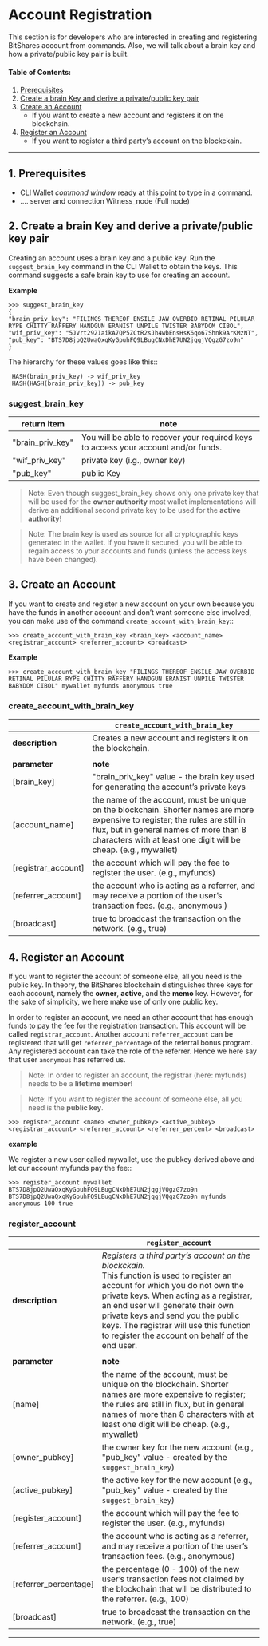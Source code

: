 # Account Registration

This section is for developers who are interested in creating and registering BitShares account from commands. Also, we will talk about a brain key and how a private/public key pair is built.

#### Table of Contents: 

1. [Prerequisites](/core/accounts/account_registration.md#1-prerequisites)
2. [Create a brain Key and derive a private/public key pair](/core/accounts/account_registration.md#2-create-a-brain-key-and-derive-a-privatepublic-key-pair)
3. [Create an Account](/core/accounts/account_registration.md#3-create-an-account)
   - If you want to create a new account and registers it on the blockchain.
4. [Register an Account ](/core/accounts/account_registration.md#4-register-an-account)
   - If you want to register a third party’s account on the blockckain.

*******

## 1. Prerequisites

   - CLI Wallet _commond window_ ready at this point to type in a command.  
   - .... server and connection Witness_node (Full node) 

## 2. Create a brain Key and derive a private/public key pair

Creating an account uses a brain key and a public key. Run the `suggest_brain_key` command in the CLI Wallet to obtain the keys. This command suggests a safe brain key to use for creating an account.

**Example**

    >>> suggest_brain_key
    {
    "brain_priv_key": "FILINGS THEREOF ENSILE JAW OVERBID RETINAL PILULAR RYPE CHITTY RAFFERY HANDGUN ERANIST UNPILE TWISTER BABYDOM CIBOL",
    "wif_priv_key": "5JVrt2921aikA7QP5ZCtR2sJh4wbEnsHsK6qo67Shnk9ArKMzNT",
    "pub_key": "BTS7D8jpQ2UwaQxqKyGpuhFQ9LBugCNxDhE7UN2jqgjVQgzG7zo9n"
    }

The hierarchy for these values goes like this::

     HASH(brain_priv_key) -> wif_priv_key
     HASH(HASH(brain_priv_key)) -> pub_key

### suggest_brain_key

|   return item       |  note            |
| ------------------- |---------- |
| "brain_priv_key"    |  You will be able to recover your required keys to access your account and/or funds. |                           
| "wif_priv_key"      |  private key  (i.g., owner key) |                            
| "pub_key"           |  public Key  |                           

> Note: Even though suggest_brain_key shows only one private key that will be used for the **owner authority** most wallet implementations will derive an additional second private key to be used for the **active authority**!

> Note: The brain key is used as source for all cryptographic keys generated in the wallet. If you have it secured, you will be able to regain access to your accounts and funds (unless the access keys have been changed).

## 3. Create an Account
If you want to create and register a new account on your own because you have the funds in another account and don’t want someone else involved, you can make use of the command `create_account_with_brain_key`::

    >>> create_account_with_brain_key <brain_key> <account_name> <registrar_account> <referrer_account> <broadcast>

**Example**

    >>> create_account_with_brain_key "FILINGS THEREOF ENSILE JAW OVERBID RETINAL PILULAR RYPE CHITTY RAFFERY HANDGUN ERANIST UNPILE TWISTER BABYDOM CIBOL" mywallet myfunds anonymous true

### create_account_with_brain_key

|                     |  `create_account_with_brain_key`  |
| ------------------- |---------- |
|  **description**    |  Creates a new account and registers it on the blockchain.     |
|                     |       |
|  **parameter**          |  **note**     |
| [brain_key]         | "brain_priv_key" value -  the brain key used for generating the account’s private keys  |                           
| [account_name]      | the name of the account, must be unique on the blockchain. Shorter names are more expensive to register; the rules are still in flux, but in general names of more than 8 characters with at least one digit will be cheap.  (e.g., mywallet)  |                            
| [registrar_account] |  the account which will pay the fee to register the user.   (e.g., myfunds)   |                           
| [referrer_account]  | the account who is acting as a referrer, and may receive a portion of the user’s transaction fees.  (e.g., anonymous )    |                            
| [broadcast]         | true to broadcast the transaction on the network. (e.g., true)      |


## 4. Register an Account
If you want to register the account of someone else, all you need is the public key. In theory, the BitShares blockchain distinguishes three keys for each account, namely the **owner**, **active**, and the **memo** key. However, for the sake of simplicity, we here make use of only one public key.

In order to register an account, we need an other account that has enough funds to pay the fee for the registration transaction. This account will be called `registrar_account`. Another account `referrer_account` can be registered that will get `referrer_percentage` of the referral bonus program. Any registered account can take the role of the referrer. Hence we here say that user `anonymous` has referred us. 

> Note: In order to register an account, the registrar (here: myfunds) needs to be a **lifetime member**!

> Note: If you want to register the account of someone else, all you need is the **public key**.

    >>> register_account <name> <owner_pubkey> <active_pubkey> <registrar_account> <referrer_account> <referrer_percent> <broadcast>

**example** 

 We register a new user called mywallet, use the pubkey derived above and let our account myfunds pay the fee::

    >>> register_account mywallet BTS7D8jpQ2UwaQxqKyGpuhFQ9LBugCNxDhE7UN2jqgjVQgzG7zo9n BTS7D8jpQ2UwaQxqKyGpuhFQ9LBugCNxDhE7UN2jqgjVQgzG7zo9n myfunds anonymous 100 true

### register_account

|                     |  `register_account`  |
| ------------------- |---------- |
|  **description**    |  *Registers a third party’s account on the blockckain.*  <br/>This function is used to register an account for which you do not own the private keys. When acting as a registrar, an end user will generate their own private keys and send you the public keys. The registrar will use this function to register the account on behalf of the end user.   |
|                     |       |
|  **parameter**          |  **note**     |
| [name]         |  the name of the account, must be unique on the blockchain. Shorter names are more expensive to register; the rules are still in flux, but in general names of more than 8 characters with at least one digit will be cheap. (e.g., mywallet)   |                           
| [owner_pubkey]      | the owner key for the new account (e.g., "pub_key" value - created by the `suggest_brain_key`)   |                            
| [active_pubkey] | the active key for the new account  (e.g., "pub_key" value - created by the `suggest_brain_key`)|                           
| [register_account]  | the account which will pay the fee to register the user.  (e.g., myfunds)   |                            
| [referrer_account]  | the account who is acting as a referrer, and may receive a portion of the user’s transaction fees. (e.g., anonymous) | 
| [referrer_percentage]  | the percentage (0 - 100) of the new user’s transaction fees not claimed by the blockchain that will be distributed to the referrer. (e.g., 100)      |                            
| [broadcast]         | true to broadcast the transaction on the network. (e.g., true)      |


***
